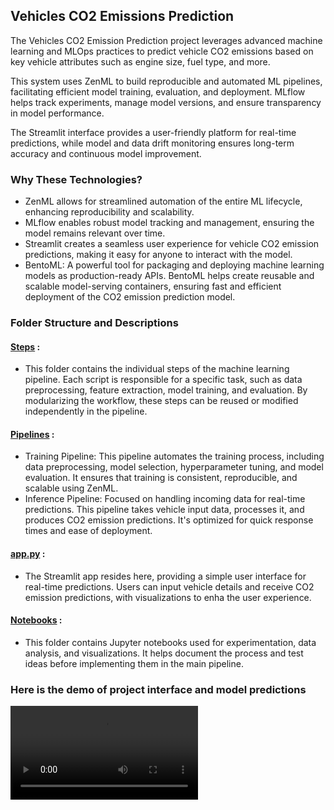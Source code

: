 ## Vehicles CO2 Emissions Prediction
The Vehicles CO2 Emission Prediction project leverages advanced machine learning and MLOps practices to predict vehicle CO2 emissions based on key vehicle attributes such as engine size, fuel type, and more.

This system uses ZenML to build reproducible and automated ML pipelines, facilitating efficient model training, evaluation, and deployment. MLflow helps track experiments, manage model versions, and ensure transparency in model performance.

The Streamlit interface provides a user-friendly platform for real-time predictions, while model and data drift monitoring ensures long-term accuracy and continuous model improvement.

### Why These Technologies?
- ZenML allows for streamlined automation of the entire ML lifecycle, enhancing reproducibility and scalability.
- MLflow enables robust model tracking and management, ensuring the model remains relevant over time.
- Streamlit creates a seamless user experience for vehicle CO2 emission predictions, making it easy for anyone to interact with the model.
- BentoML: A powerful tool for packaging and deploying machine learning models as production-ready APIs. BentoML helps create reusable and scalable model-serving containers, ensuring fast and efficient deployment of the CO2 emission prediction model.

### Folder Structure and Descriptions
  #### [Steps](https://github.com/KalyanMarella/Vehicles_CO2_Emission/tree/main/steps) :
  - This folder contains the individual steps of the machine learning pipeline. Each script is responsible for a specific task, such as data preprocessing, feature extraction, model training, and
    evaluation. By modularizing the workflow, these steps can be reused or modified independently in the pipeline.
  #### [Pipelines](https://github.com/KalyanMarella/Vehicles_CO2_Emission/tree/main/pipelines) :
  - Training Pipeline: This pipeline automates the training process, including data preprocessing, model selection, hyperparameter tuning, and model evaluation. It ensures that training is consistent,                 reproducible, and scalable using ZenML.
  - Inference Pipeline: Focused on handling incoming data for real-time predictions. This pipeline takes vehicle input data, processes it, and produces CO2 emission predictions. It's optimized for quick 
    response times and ease of deployment.
  #### [app.py](https://github.com/KalyanMarella/Vehicles_CO2_Emission/blob/main/app.py) :
  - The Streamlit app resides here, providing a simple user interface for real-time predictions. Users can input vehicle details and receive CO2 emission predictions, with visualizations to enha
    the user experience.
  #### [Notebooks](https://github.com/KalyanMarella/Vehicles_CO2_Emission/tree/main/notebooks) :
  - This folder contains Jupyter notebooks used for experimentation, data analysis, and visualizations. It helps document the process and test ideas before implementing them in the main pipeline.

### Here is the demo of project interface and model predictions
![Video Preview](notebooks/co2_emission.mp4)
